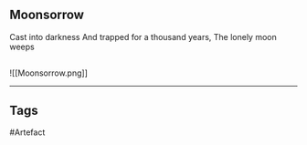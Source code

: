 ## Moonsorrow
Cast into darkness
And trapped for a thousand years,
The lonely moon weeps
## 
![[Moonsorrow.png]]

---
## Tags
#Artefact